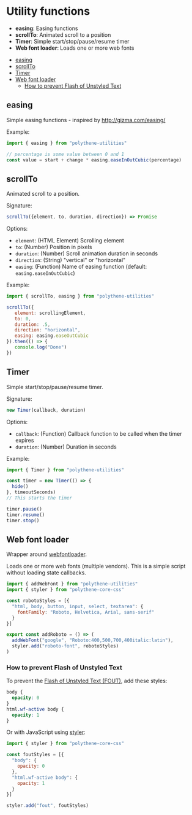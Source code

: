 # Utility functions

* **easing**: Easing functions
* **scrollTo**: Animated scroll to a position
* **Timer**: Simple start/stop/pause/resume timer
* **Web font loader**: Loads one or more web fonts

<!-- MarkdownTOC autolink="true" autoanchor="true" bracket="round" -->

- [easing](#easing)
- [scrollTo](#scrollto)
- [Timer](#timer)
- [Web font loader](#web-font-loader)
  - [How to prevent Flash of Unstyled Text](#how-to-prevent-flash-of-unstyled-text)

<!-- /MarkdownTOC -->

<a name="easing"></a>
## easing

Simple easing functions - inspired by http://gizma.com/easing/

Example:

~~~javascript
import { easing } from "polythene-utilities"

// percentage is some value between 0 and 1
const value = start + change * easing.easeInOutCubic(percentage)
~~~


<a name="scrollto"></a>
## scrollTo

Animated scroll to a position.

Signature:

~~~javascript
scrollTo({element, to, duration, direction}) => Promise
~~~

Options:

 * `element`: (HTML Element) Scrolling element
 * `to`: (Number) Position in pixels
 * `duration`: (Number) Scroll animation duration in seconds
 * `direction`: (String) "vertical" or "horizontal"
 * `easing`: (Function) Name of easing function (default: `easing.easeInOutCubic`)

Example:

~~~javascript
import { scrollTo, easing } from "polythene-utilities"

scrollTo({
   element: scrollingElement,
   to: 0,
   duration: .5,
   direction: "horizontal",
   easing: easing.easeOutCubic
}).then(() => {
   console.log("Done")
})
~~~



<a name="timer"></a>
## Timer

Simple start/stop/pause/resume timer.

Signature:

~~~javascript
new Timer(callback, duration)
~~~

Options:

* `callback`: (Function) Callback function to be called when the timer expires
* `duration`: (Number) Duration in seconds

Example:

~~~javascript
import { Timer } from "polythene-utilities"

const timer = new Timer(() => {
  hide()
}, timeoutSeconds)
// This starts the timer

timer.pause()
timer.resume()
timer.stop()
~~~



<a name="web-font-loader"></a>
## Web font loader

Wrapper around [webfontloader](https://github.com/typekit/webfontloader).

Loads one or more web fonts (multiple vendors). This is a simple script without loading state callbacks.

~~~javascript
import { addWebFont } from "polythene-utilities"
import { styler } from "polythene-core-css"

const robotoStyles = [{
  "html, body, button, input, select, textarea": {
    fontFamily: "Roboto, Helvetica, Arial, sans-serif"
  }
}]

export const addRoboto = () => (
  addWebFont("google", "Roboto:400,500,700,400italic:latin"),
  styler.add("roboto-font", robotoStyles)
)
~~~

<a name="how-to-prevent-flash-of-unstyled-text"></a>
### How to prevent Flash of Unstyled Text

To prevent the [Flash of Unstyled Text (FOUT)](https://www.paulirish.com/2009/fighting-the-font-face-fout/), add these styles:

~~~css
body {
  opacity: 0
}
html.wf-active body {
  opacity: 1
}
~~~

Or with JavaScript using [styler](polythene-core-css.md):

~~~javascript
import { styler } from "polythene-core-css"

const foutStyles = [{
  "body": {
    opacity: 0
  },
  "html.wf-active body": {
    opacity: 1
  }
}]

styler.add("fout", foutStyles)
~~~

